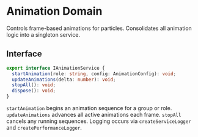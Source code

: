 # Animation Domain

Controls frame-based animations for particles. Consolidates all animation logic into a singleton service.

## Interface
```ts
export interface IAnimationService {
  startAnimation(role: string, config: AnimationConfig): void;
  updateAnimations(delta: number): void;
  stopAll(): void;
  dispose(): void;
}
```

`startAnimation` begins an animation sequence for a group or role. `updateAnimations` advances all active animations each frame. `stopAll` cancels any running sequences. Logging occurs via `createServiceLogger` and `createPerformanceLogger`.
